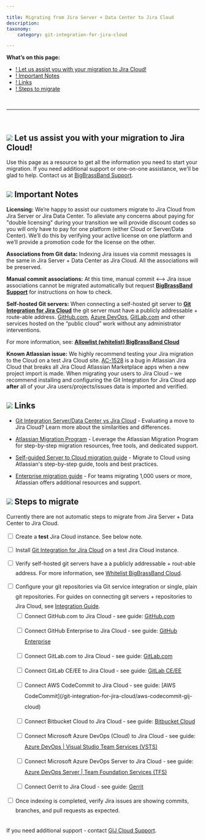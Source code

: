 ```yaml
---

title: Migrating from Jira Server + Data Center to Jira Cloud
description:
taxonomy:
    category: git-integration-for-jira-cloud

---
```


**What’s on this page:**
- [! Let us assist you with your migration to Jira Cloud!](#-let-us-assist-you-with-your-migration-to-jira-cloud)
- [! Important Notes](#-important-notes)
- [! Links](#-links)
- [! Steps to migrate](#-steps-to-migrate)

<br>
<hr>
<br>

## ![](/wp-content/uploads/gij-handshake-icon.png) Let us assist you with your migration to Jira Cloud!

Use this page as a resource to get all the information you need to start your migration. If you need additional support or one-on-one assistance, we'll be glad to help. Contact us at [BigBrassBand Support](https://link.bigbrassband.com/gij-gitkraken-gitcloud-support).

## ![](/wp-content/uploads/gij-notes-two.png) Important Notes

**Licensing:** We’re happy to assist our customers migrate to Jira Cloud from Jira Server or Jira Data Center. To alleviate any concerns about paying for "double licensing" during your transition we will provide discount codes so you will only have to pay for one platform (either Cloud or Server/Data Center). We’ll do this by verifying your active license on one platform and we’ll provide a promotion code for the license on the other.

**Associations from Git data:** Indexing Jira issues via commit messages is the same in Jira Server + Data Center as Jira Cloud. All the associations will be preserved.

**Manual commit associations:** At this time, manual commit <--> Jira issue associations cannot be migrated automatically but request [**BigBrassBand Support**](https://link.bigbrassband.com/gij-gitkraken-gitcloud-support) for instructions on how to check.

**Self-hosted Git servers:** When connecting a self-hosted git server to [**Git Integration for Jira Cloud**](https://marketplace.atlassian.com/apps/4984/git-integration-for-jira?hosting=cloud&tab=overview) the git server must have a publicly addressable + route-able address. [GitHub.com](http://GitHub.com), [Azure DevOps](https://dev.azure.com), [GitLab.com](http://GitLab.com) and other services hosted on the “public cloud” work without any administrator interventions.

For more information, see: [**Allowlist (whitelist) BigBrassBand Cloud**](/git-integration-for-jira-cloud/allow-list-whitelist-bigbrassband-cloud-gij-cloud)

**Known Atlassian issue:** We highly recommend testing your Jira migration to the Cloud on a test Jira Cloud site. [AC-1528](https://ecosystem.atlassian.net/browse/AC-1528) is a bug in Atlassian Jira Cloud that breaks all Jira Cloud Atlassian Marketplace apps when a new project import is made. When migrating your users to Jira Cloud – we recommend installing and configuring the Git Integration for Jira Cloud app **after** all of your Jira users/projects/issues data is imported and verified.

## ![](/wp-content/uploads/gij-links-icon.png) Links

*   [Git Integration Server/Data Center vs Jira Cloud](/git-integration-for-jira-cloud/git-integration-server-data-center-vs-jira-cloud-feature-comparison-gij-cloud) - Evaluating a move to Jira Cloud? Learn more about the similarities and differences.

*   [Atlassian Migration Program](https://www.atlassian.com/migration/cloud) - Leverage the Atlassian Migration Program for step-by-step migration resources, free tools, and dedicated support.

*   [Self-guided Server to Cloud migration guide](https://www.atlassian.com/migration/cloud/guide/introduction/overview) - Migrate to Cloud using Atlassian's step-by-step guide, tools and best practices.

*   [Enterprise migration guide](https://www.atlassian.com/migration/cloud/enterprise) - For teams migrating 1,000 users or more, Atlassian offers additional resources and support.


## ![](/wp-content/uploads/gij-pencil-icon.png) Steps to migrate

Currently there are not automatic steps to migrate from Jira Server + Data Center to Jira Cloud.

<div>
  <ul style='line-height:180%;list-style-type:none;text-indent:-24px'>
    <li style='margin-bottom:10px'>
      <input type="checkbox" id="option"><label for="option"> Create a <b>test</b> Jira Cloud instance. See below note.</label>
    </li>
    <li style='margin-bottom:10px'>
      <input type="checkbox" id="option"><label for="option"> Install <a href='https://marketplace.atlassian.com/apps/4984/git-integration-for-jira?hosting=cloud&tab=overview'>Git Integration for Jira Cloud</a> on a test Jira Cloud instance.</label>
    </li>
    <li style='margin-bottom:10px'>
      <input type="checkbox" id="option"><label for="option"> Verify self-hosted git servers have a a publicly addressable + rout-able address. For more information, see <a href='/git-integration-for-jira-cloud/allow-list-whitelist-bigbrassband-cloud-gij-cloud'>Whitelist BigBrassBand Cloud</a>.</label>
    </li>
    <li style='margin-bottom:10px'>
      <input type="checkbox" id="option"><label for="option"> Configure your git repositories via Git service integration or single, plain git repositories. For guides on connecting git servers + repositories to Jira Cloud, see <a href='/git-integration-for-jira-cloud/integration-guide-gij-cloud'>Integration Guide</a>.</label>
      <ul style='line-height: 200%;list-style-type:none;'>
        <li style='margin-bottom:10px'><label><input type="checkbox" class="subOption"> Connect GitHub.com to Jira Cloud - see guide: <a href='/git-integration-for-jira-cloud/github-com-gij-cloud'>GitHub.com</a></label></li>
        <li style='margin-bottom:10px'><label><input type="checkbox" class="subOption"> Connect GitHub Enterprise to Jira Cloud - see guide: <a href='/git-integration-for-jira-cloud/github-enterprise-server-gij-cloud'>GitHub Enterprise</a></label></li>
        <li style='margin-bottom:10px'><label><input type="checkbox" class="subOption"> Connect GitLab.com to Jira Cloud - see guide: <a href='/git-integration-for-jira-cloud/gitlab-com-gij-cloud'>GitLab.com</a></label></li>
        <li style='margin-bottom:10px'><label><input type="checkbox" class="subOption"> Connect GitLab CE/EE to Jira Cloud - see guide: <a href='/git-integration-for-jira-cloud/gitlab-ce-ee-gij-cloud'>GitLab CE/EE</a></label></li>
        <li style='margin-bottom:10px'><label><input type="checkbox" class="subOption"> Connect AWS CodeCommit to Jira Cloud - see guide: [AWS CodeCommit](/git-integration-for-jira-cloud/aws-codecommit-gij-cloud)</label></li>
        <li style='margin-bottom:10px'><label><input type="checkbox" class="subOption"> Connect Bitbucket Cloud to Jira Cloud - see guide: <a href='/git-integration-for-jira-cloud/bitbucket-cloud-gij-cloud/'>Bitbucket Cloud</a></label></li>
        <li style='margin-bottom:10px'><label><input type="checkbox" class="subOption"> Connect Microsoft Azure DevOps (Cloud) to Jira Cloud - see guide: <a href='/git-integration-for-jira-cloud/azure-devops-visual-studio-team-services-vsts-gij-cloud'>Azure DevOps | Visual Studio Team Services (VSTS)</a></label></li>
        <li style='margin-bottom:10px'><label><input type="checkbox" class="subOption"> Connect Microsoft Azure DevOps Server to Jira Cloud - see guide: <a href='/git-integration-for-jira-cloud/azure-devops-server-team-foundation-services-tfs-gij-cloud'>Azure DevOps Server | Team Foundation Services (TFS)</a></label></li>
        <li style='margin-bottom:10px'><label><input type="checkbox" class="subOption"> Connect Gerrit to Jira Cloud - see guide: <a href='/git-integration-for-jira-cloud/gerrit-gij-cloud'>Gerrit</a></label></li>
      </ul>
    </li>
    <li>
      <input type="checkbox" id="option"><label for="option"> Once indexing is completed, verify Jira issues are showing commits, branches, and pull requests as expected.</label>
    </li>
  </ul>
</div>
<br>

<div class="bbb-callout bbb--info">
    <div class="irow">
    <div class="ilogobox">
        <span class="logoimg"></span>
    </div>
    <div class="imsgbox">
        If you need additional support - contact <a href='https://link.bigbrassband.com/gij-gitkraken-gitcloud-support'>GIJ Cloud Support</a>.
    </div>
    </div>
</div>
<br>

